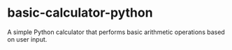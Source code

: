 # basic-calculator-python
A simple Python calculator that performs basic arithmetic operations based on user input.
